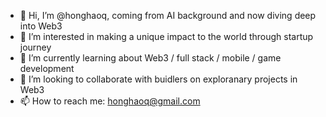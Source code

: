- 👋 Hi, I’m @honghaoq, coming from AI background and now diving deep into Web3
- 👀 I’m interested in making a unique impact to the world through startup journey
- 🌱 I’m currently learning about Web3 / full stack / mobile / game development
- 💞️ I’m looking to collaborate with buidlers on exploranary projects in Web3
- 📫 How to reach me: honghaoq@gmail.com

<!---
honghaoq/honghaoq is a ✨ special ✨ repository because its `README.md` (this file) appears on your GitHub profile.
You can click the Preview link to take a look at your changes.
--->
